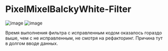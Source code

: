 # PixelMixelBalckyWhite-Filter
![image](https://user-images.githubusercontent.com/71917550/143567624-9b305c43-3a51-495f-9526-c7cc5e9e1c70.png)
![image](https://user-images.githubusercontent.com/71917550/143567720-9dbf8e20-ab19-4ebd-ab98-71d7bcbdea01.png)

Время выполнения фильтра с исправленным кодом оказалось гораздо выше, чем с не исправленным, не смотря на рефакторинг. Причина тут в долгом вводе данных.

